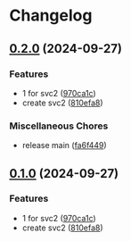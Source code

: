 # Changelog

## [0.2.0](https://github.com/sylwit/release-please/compare/svc2-v0.1.0...svc2-v0.2.0) (2024-09-27)


### Features

* 1 for svc2 ([970ca1c](https://github.com/sylwit/release-please/commit/970ca1cf3b0f4578848ad9c67fd5c18c06dea05f))
* create svc2 ([810efa8](https://github.com/sylwit/release-please/commit/810efa8043ed7da172c1ed19fe3b8b69d774d2db))


### Miscellaneous Chores

* release main ([fa6f449](https://github.com/sylwit/release-please/commit/fa6f449f322efca2d29b5ef399ddd375ef66b17a))

## [0.1.0](https://github.com/sylwit/release-please/compare/v0.0.1...v0.1.0) (2024-09-27)


### Features

* 1 for svc2 ([970ca1c](https://github.com/sylwit/release-please/commit/970ca1cf3b0f4578848ad9c67fd5c18c06dea05f))
* create svc2 ([810efa8](https://github.com/sylwit/release-please/commit/810efa8043ed7da172c1ed19fe3b8b69d774d2db))
